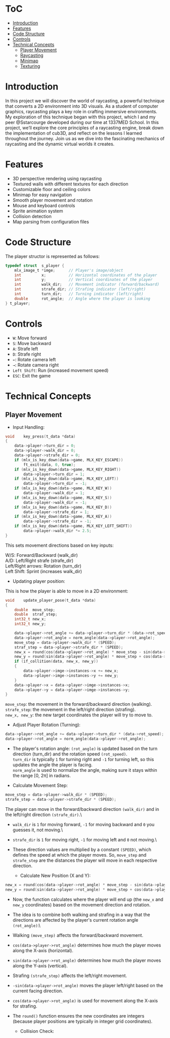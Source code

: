 # ToC
- [Introduction](#introduction)
- [Features](#features)
- [Code Structure](#code-structure)
- [Controls](#controls)
- [Technical Concepts](#technical-concepts)
  - [Player Movement](#player-movement)
  - [Raycasting](#raycasting)
  - [Minimap](#minimap)
  - [Texturing](#texturing)
<!-- - [Key Functions](#key-functions) -->
<!-- - [Building and Running](#building-and-running) -->
<!-- - [Credits](#credits) -->

# Introduction

In this project we will discover the world of raycasting, a powerful technique that converts a 2D environment into 3D visuals. As a student of computer graphics, raycasting plays a key role in crafting immersive environments. My exploration of this technique began with this project, which I and my peer @Sstarcourge developed during our time at 1337MED School. In this project, we’ll explore the core principles of a raycasting engine, break down the implementation of cub3D, and reflect on the lessons I learned throughout the journey. Join us as we dive into the fascinating mechanics of raycasting and the dynamic virtual worlds it creates.

# Features

- 3D perspective rendering using raycasting
- Textured walls with different textures for each direction
- Customizable floor and ceiling colors
- Minimap for easy navigation
- Smooth player movement and rotation
- Mouse and keyboard controls
- Sprite animation system
- Collision detection
- Map parsing from configuration files

# Code Structure

The player structor is represented as follows:

```c
typedef struct	s_player {
    mlx_image_t	*imge;		// Player's image/object
    int			x;			// Horizontal coordinates of the player
    int 		y;			// Vertical coordinates of the player
    int 		walk_dir;	// Movement indicator (forward/backward)
    int 		strafe_dir;	// Strafing indicator (left/right)
    int 		turn_dir;	// Turning indicator (left/right)
    double		rot_angle;	// Angle where the player is looking
} t_player;
```

# Controls

- `W`: Move forward
- `S`: Move backward
- `A`: Strafe left
- `D`: Strafe right
- `←`: Rotate camera left
- `→`: Rotate camera right
- `Left Shift`: Run (increased movement speed)
- `ESC`: Exit the game

# Technical Concepts

## Player Movement

- Input Handling:

```c
void	key_press(t_data *data)
{
	data->player->turn_dir = 0;
	data->player->walk_dir = 0;
	data->player->strafe_dir = 0;
	if (mlx_is_key_down(data->game, MLX_KEY_ESCAPE))
		ft_exit(data, 0, true);
	if (mlx_is_key_down(data->game, MLX_KEY_RIGHT))
		data->player->turn_dir = 1;
	if (mlx_is_key_down(data->game, MLX_KEY_LEFT))
		data->player->turn_dir = -1;
	if (mlx_is_key_down(data->game, MLX_KEY_W))
		data->player->walk_dir = 1;
	if (mlx_is_key_down(data->game, MLX_KEY_S))
		data->player->walk_dir = -1;
	if (mlx_is_key_down(data->game, MLX_KEY_D))
		data->player->strafe_dir = 1;
	if (mlx_is_key_down(data->game, MLX_KEY_A))
		data->player->strafe_dir = -1;
	if (mlx_is_key_down(data->game, MLX_KEY_LEFT_SHIFT))
		data->player->walk_dir *= 2.5;
}
```

This sets movement directions based on key inputs:

W/S: Forward/Backward (walk_dir)\
A/D: Left/Right strafe (strafe_dir)\
Left/Right arrows: Rotation (turn_dir)\
Left Shift: Sprint (increases walk_dir)

- Updating player position:

This is how the player is able to move in a 2D environment:

```c
void	update_player_pose(t_data *data)
{
	double	move_step;
	double	straf_step;
	int32_t	new_x;
	int32_t	new_y;

	data->player->rot_angle += data->player->turn_dir * (data->rot_speed);
	data->player->rot_angle = norm_angle(data->player->rot_angle);
	move_step = data->player->walk_dir * (SPEED);
	straf_step = data->player->strafe_dir * (SPEED);
	new_x = round(cos(data->player->rot_angle) * move_step - sin(data->player->rot_angle) * straf_step);
	new_y = round(sin(data->player->rot_angle) * move_step + cos(data->player->rot_angle) * straf_step);
	if (if_collition(data, new_x, new_y))
	{
		data->player->imge->instances->x += new_x;
		data->player->imge->instances->y += new_y;
	}
	data->player->x = data->player->imge->instances->x;
	data->player->y = data->player->imge->instances->y;
}
```

`move_step`: the movement in the forward/backward direction (walking).\
`strafe_step`: the movement in the left/right direction (strafing).\
`new_x, new_y`: the new target coordinates the player will try to move to.

  - Adjust Player Rotation (Turning):

```c
data->player->rot_angle += data->player->turn_dir * (data->rot_speed);
data->player->rot_angle = norm_angle(data->player->rot_angle);
```

   - The player's rotation angle:
`(rot_angle)` is updated based on the turn direction (turn_dir) and the rotation speed `(rot_speed)`.\
`turn_dir` is typically `1` for turning right and `-1` for turning left, so this updates the angle the player is facing.\
`norm_angle` is used to normalize the angle, making sure it stays within the range [0, 2π] in radians.

   - Calculate Movement Step:

```c
move_step = data->player->walk_dir * (SPEED);
strafe_step = data->player->strafe_dir * (SPEED);
```

The player can move in the forward/backward direction `(walk_dir)` and in the left/right direction `(strafe_dir)`.\
   - `walk_dir` is `1` for moving forward, `-1` for moving backward and `0` you guesses it, not moving.\
   - `strafe_dir` is `1` for moving right, `-1` for moving left and `0` not moving.\
  - These direction values are multiplied by a constant `(SPEED)`, which defines the speed at which the player moves. So, `move_step` and `strafe_step` are the distances the player will move in each respective direction.

    - Calculate New Position (X and Y):

```c
new_x = round(cos(data->player->rot_angle) * move_step - sin(data->player->rot_angle) * strafe_step);
new_y = round(sin(data->player->rot_angle) * move_step + cos(data->player->rot_angle) * strafe_step);
```

  - Now, the function calculates where the player will end up (the `new_x` and `new_y` coordinates) based on the movement direction and rotation.
  - The idea is to combine both walking and strafing in a way that the directions are affected by the player's current rotation angle `(rot_angle)`:\
  - Walking `(move_step)` affects the forward/backward movement.
   - `cos(data->player->rot_angle)` determines how much the player moves along the X-axis (horizontal).
   - `sin(data->player->rot_angle)` determines how much the player moves along the Y-axis (vertical).
  - Strafing `(strafe_step)` affects the left/right movement.
   - `-sin(data->player->rot_angle)` moves the player left/right based on the current facing direction.
   - `cos(data->player->rot_angle)` is used for movement along the X-axis for strafing.
  - The `round()` function ensures the new coordinates are integers (because player positions are typically in integer grid coordinates).

	- Collision Check: